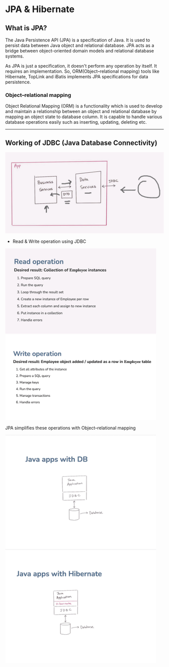 # JPA & Hibernate

## What is JPA?

The Java Persistence API (JPA) is a specification of Java. It is used to persist data between Java object and relational database. JPA acts as a bridge between object-oriented domain models and relational database systems.

As JPA is just a specification, it doesn't perform any operation by itself. It requires an implementation. So, ORM(Object–relational mapping) tools like Hibernate, TopLink and iBatis implements JPA specifications for data persistence.

### Object–relational mapping 

Object Relational Mapping (ORM) is a functionality which is used to develop and maintain a relationship between an object and relational database by mapping an object state to database column. It is capable to handle various database operations easily such as inserting, updating, deleting etc.

---

## Working of JDBC (Java Database Connectivity)

<img src="Screenshots/JDBC.jpeg" alt="How JDBC works" width="960"/> 

- Read & Write operation using JDBC

<img src="Screenshots/JDBC read.png" alt="Read Operation using JDBC" width="480"/> <img src="Screenshots/JDBC write.png" alt="Write Operation using JDBC" width="480"/>

JPA simplifies these operations with Object–relational mapping  

<img src="Screenshots/without JPA.jpeg" alt="without JPA.jpeg" width="480"/> <img src="Screenshots/with JPA.jpeg" alt="with JPA.jpeg" width="480"/>
